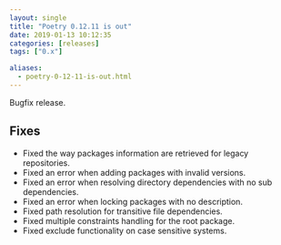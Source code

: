 ```yaml
---
layout: single
title: "Poetry 0.12.11 is out"
date: 2019-01-13 10:12:35
categories: [releases]
tags: ["0.x"]

aliases:
  - poetry-0-12-11-is-out.html
---
```


Bugfix release.

## Fixes

- Fixed the way packages information are retrieved for legacy repositories.
- Fixed an error when adding packages with invalid versions.
- Fixed an error when resolving directory dependencies with no sub dependencies.
- Fixed an error when locking packages with no description.
- Fixed path resolution for transitive file dependencies.
- Fixed multiple constraints handling for the root package.
- Fixed exclude functionality on case sensitive systems.
